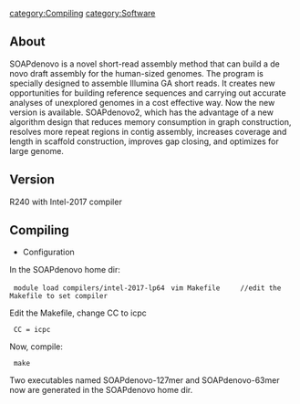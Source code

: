 [category:Compiling](category:Compiling "wikilink")
[category:Software](category:Software "wikilink")

## About

SOAPdenovo is a novel short-read assembly method that can build a de
novo draft assembly for the human-sized genomes. The program is
specially designed to assemble Illumina GA short reads. It creates new
opportunities for building reference sequences and carrying out accurate
analyses of unexplored genomes in a cost effective way. Now the new
version is available. SOAPdenovo2, which has the advantage of a new
algorithm design that reduces memory consumption in graph construction,
resolves more repeat regions in contig assembly, increases coverage and
length in scaffold construction, improves gap closing, and optimizes for
large genome.

## Version

R240 with Intel-2017 compiler

## Compiling

  - Configuration

In the SOAPdenovo home dir:

` module load compilers/intel-2017-lp64`
` vim Makefile     //edit the Makefile to set compiler`

Edit the Makefile, change CC to icpc

` CC = icpc`

Now, compile:

` make`

Two executables named SOAPdenovo-127mer and SOAPdenovo-63mer now are
generated in the SOAPdenovo home dir.
